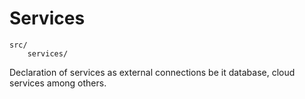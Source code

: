 # Services
```
src/
    services/
```

Declaration of services as external connections be it database, cloud services among others.
